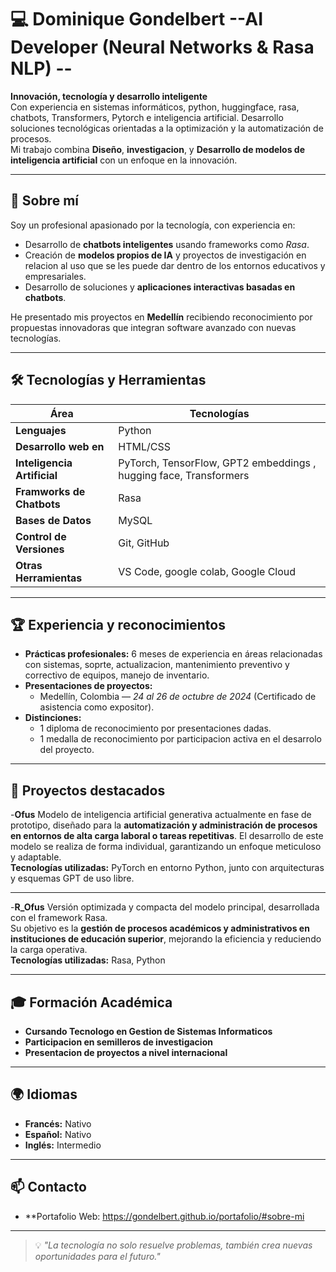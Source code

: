 # 💻 Dominique Gondelbert --AI Developer (Neural Networks & Rasa NLP) --

**Innovación, tecnología y desarrollo inteligente**  
Con experiencia en sistemas informáticos, python, huggingface, rasa, chatbots, Transformers, Pytorch e inteligencia artificial.
Desarrollo soluciones tecnológicas orientadas a la optimización y la automatización de procesos.  
Mi trabajo combina **Diseño**, **investigacion**, y **Desarrollo de modelos de inteligencia artificial** con un enfoque en la innovación.

---

## 📌 Sobre mí

Soy un profesional apasionado por la tecnología, con experiencia en:
- Desarrollo de **chatbots inteligentes** usando frameworks como *Rasa*.
- Creación de **modelos propios de IA** y proyectos de investigación en relacion al uso que se les puede dar dentro de los entornos educativos y empresariales.
- Desarrollo de soluciones y **aplicaciones interactivas basadas en chatbots**.

He presentado mis proyectos en **Medellín** recibiendo reconocimiento por propuestas innovadoras que integran software avanzado con nuevas tecnologías.

---

## 🛠 Tecnologías y Herramientas

| Área                  | Tecnologías |
|----------------------|-------------|
| **Lenguajes**        | Python |
| **Desarrollo web en** | HTML/CSS |
| **Inteligencia Artificial** | PyTorch, TensorFlow, GPT2 embeddings , hugging face, Transformers|
| **Framworks de Chatbots** | Rasa |
| **Bases de Datos** | MySQL|
| **Control de Versiones** | Git, GitHub|
| **Otras Herramientas** | VS Code, google colab, Google Cloud|

---

## 🏆 Experiencia y reconocimientos

- **Prácticas profesionales:** 6 meses de experiencia en áreas relacionadas con sistemas, soprte, actualizacion, mantenimiento preventivo y correctivo de equipos, manejo de inventario.  
- **Presentaciones de proyectos:**
  - Medellín, Colombia — *24 al 26 de octubre de 2024* (Certificado de asistencia como expositor).  
- **Distinciones:**
  - 1 diploma de reconocimiento por presentaciones dadas.  
  - 1 medalla de reconocimiento por participacion activa en el desarrolo del proyecto.
    
---

## 🚀 Proyectos destacados
-**Ofus**
Modelo de inteligencia artificial generativa actualmente en fase de prototipo, diseñado para la **automatización y administración de procesos en entornos de alta carga laboral o tareas repetitivas**.
El desarrollo de este modelo se realiza de forma individual, garantizando un enfoque meticuloso y adaptable.  
**Tecnologías utilizadas:** PyTorch en entorno Python, junto con arquitecturas y esquemas GPT de uso libre.

---
-**R_Ofus**
Versión optimizada y compacta del modelo principal, desarrollada con el framework Rasa.  
Su objetivo es la **gestión de procesos académicos y administrativos en instituciones de educación superior**, mejorando la eficiencia y reduciendo la carga operativa.  
**Tecnologías utilizadas:** Rasa, Python

---

## 🎓 Formación Académica

- **Cursando Tecnologo en Gestion de Sistemas Informaticos**  
- **Participacion en semilleros de investigacion**
- **Presentacion de proyectos a nivel internacional**

---

## 🌍 Idiomas

- **Francés:** Nativo  
- **Español:** Nativo  
- **Inglés:** Intermedio 
  
---

## 📫 Contacto
- **Portafolio Web: https://gondelbert.github.io/portafolio/#sobre-mi

---

> 💡 *"La tecnología no solo resuelve problemas, también crea nuevas oportunidades para el futuro."*
